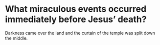 # What miraculous events occurred immediately before Jesus’ death?

Darkness came over the land and the curtain of the temple was split down the middle.
